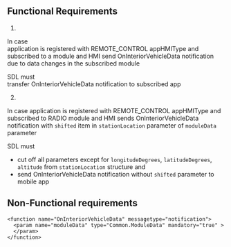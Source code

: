 ## Functional Requirements

1.  
In case  
application is registered with REMOTE_CONTROL appHMIType and subscribed to a module
and HMI send OnInteriorVehicleData notification due to data changes in the subscribed module  

SDL must  
transfer OnInteriorVehicleData notification to subscribed app  

2.
In case
application is registered with REMOTE_CONTROL appHMIType and subscribed to RADIO module 
and HMI sends OnInteriorVehicleData notification with `shifted` item in `stationLocation` parameter of `moduleData` parameter  

SDL must  
- cut off all parameters except for `longitudeDegrees`, `latitudeDegrees`, `altitude` from `stationLocation` structure and  
- send OnInteriorVehicleData notification without `shifted` parameter to mobile app

## Non-Functional requirements  

```
<function name="OnInteriorVehicleData" messagetype="notification">
  <param name="moduleData" type="Common.ModuleData" mandatory="true" >
  </param>
</function>

```